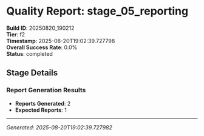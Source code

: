 # Quality Report: stage_05_reporting

**Build ID**: 20250820_190212  
**Tier**: f2  
**Timestamp**: 2025-08-20T19:02:39.727798  
**Overall Success Rate**: 0.0%  
**Status**: completed

## Stage Details

### Report Generation Results

- **Reports Generated**: 2
- **Expected Reports**: 1

---
*Generated: 2025-08-20T19:02:39.727982*
